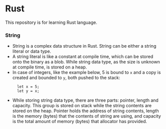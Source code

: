 # Rust
This repository is for learning Rust language.

### String
- String is a complex data structure in Rust. String can be either a string literal or data type.
- A string literal is like a constant at compile time, which can be stored onto the binary as a blob. While string data type, as the size is unknown at compile time, is stored on a heap.
- In case of integers, like the example below, 5 is bound to `x` and a copy is created and bounded to `y`, both pushed to the stack:
  ```
    let x = 5;
    let y = x;
  ```
- While storing string data type, there are three parts: pointer, length and capacity. This group is stored on stack while the string contents are stored on the heap. Pointer holds the address of string contents, length is the memory (bytes) that the contents of string are using, and capacity is the total amount of memory (bytes) that allocator has provided.
